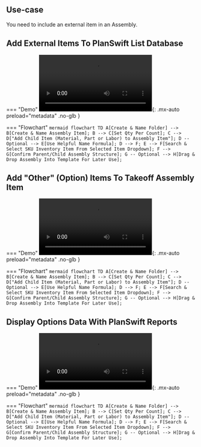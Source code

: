 ## Use-case

You need to include an external item in an Assembly.

## Add External Items To PlanSwift List Database

=== "Demo"
    ![type:video](../assets/video/addingoptionstolist.mp4){: .mx-auto preload="metadata" .no-glb }


=== "Flowchart"
    ``` mermaid
    flowchart TD
      A[Create & Name Folder] --> B[Create & Name Assembly Item];
      B --> C[Set Qty Per Count];
      C --> D["Add Child Item (Material, Part or Labor) to Assembly Item"];
      D -- Optional --> E[Use Helpful Name Formula];
      D --> F;
      E --> F[Search & Select SKU Inventory Item From Selected Item Dropdown];
      F --> G[Confirm Parent/Child Assembly Structure];
      G -- Optional --> H[Drag & Drop Assembly Into Template For Later Use];
    ```

## Add "Other" (Option) Items To Takeoff Assembly Item

=== "Demo"
    ![type:video](../assets/video/creatingoptionitems.mp4){: .mx-auto preload="metadata" .no-glb }

=== "Flowchart"
    ``` mermaid
    flowchart TD
      A[Create & Name Folder] --> B[Create & Name Assembly Item];
      B --> C[Set Qty Per Count];
      C --> D["Add Child Item (Material, Part or Labor) to Assembly Item"];
      D -- Optional --> E[Use Helpful Name Formula];
      D --> F;
      E --> F[Search & Select SKU Inventory Item From Selected Item Dropdown];
      F --> G[Confirm Parent/Child Assembly Structure];
      G -- Optional --> H[Drag & Drop Assembly Into Template For Later Use];
    ```

## Display Options Data With PlanSwift Reports

=== "Demo"
    ![type:video](../assets/video/optionsreportdata.mp4){: .mx-auto preload="metadata" .no-glb }

=== "Flowchart"
    ``` mermaid
    flowchart TD
      A[Create & Name Folder] --> B[Create & Name Assembly Item];
      B --> C[Set Qty Per Count];
      C --> D["Add Child Item (Material, Part or Labor) to Assembly Item"];
      D -- Optional --> E[Use Helpful Name Formula];
      D --> F;
      E --> F[Search & Select SKU Inventory Item From Selected Item Dropdown];
      F --> G[Confirm Parent/Child Assembly Structure];
      G -- Optional --> H[Drag & Drop Assembly Into Template For Later Use];
    ```